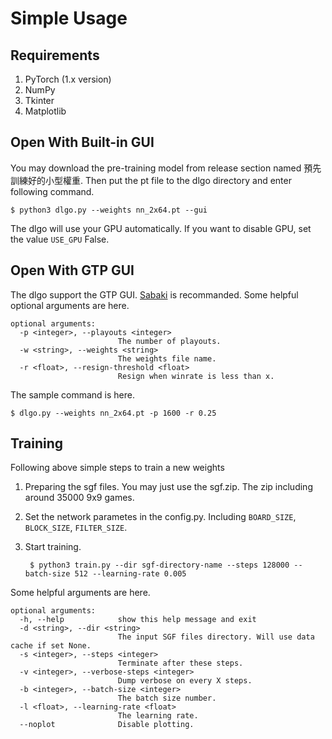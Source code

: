 # Simple Usage

## Requirements
1. PyTorch (1.x version)
2. NumPy
3. Tkinter
4. Matplotlib

## Open With Built-in GUI

You may download the pre-training model from release section named 預先訓練好的小型權重. Then put the pt file to the dlgo directory and enter following command. 

    $ python3 dlgo.py --weights nn_2x64.pt --gui

The dlgo will use your GPU automatically. If you want to disable GPU, set the value ```USE_GPU``` False.


## Open With GTP GUI

The dlgo support the GTP GUI. [Sabaki](https://sabaki.yichuanshen.de) is recommanded. Some helpful optional arguments are here.

    optional arguments:
      -p <integer>, --playouts <integer>
                            The number of playouts.
      -w <string>, --weights <string>
                            The weights file name.
      -r <float>, --resign-threshold <float>
                            Resign when winrate is less than x.

The sample command is here.

    $ dlgo.py --weights nn_2x64.pt -p 1600 -r 0.25

## Training

Following above simple steps to train a new weights

1. Preparing the sgf files. You may just use the sgf.zip. The zip including around 35000 9x9 games.
2. Set the network parametes in the config.py. Including ```BOARD_SIZE```, ```BLOCK_SIZE```, ```FILTER_SIZE```.
3. Start training.

        $ python3 train.py --dir sgf-directory-name --steps 128000 --batch-size 512 --learning-rate 0.005

Some helpful arguments are here.

    optional arguments:
      -h, --help            show this help message and exit
      -d <string>, --dir <string>
                            The input SGF files directory. Will use data cache if set None.
      -s <integer>, --steps <integer>
                            Terminate after these steps.
      -v <integer>, --verbose-steps <integer>
                            Dump verbose on every X steps.
      -b <integer>, --batch-size <integer>
                            The batch size number.
      -l <float>, --learning-rate <float>
                            The learning rate.
      --noplot              Disable plotting.
